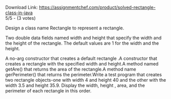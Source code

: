 Download Link: https://assignmentchef.com/product/solved-rectangle-class-in-java
<br>
5/5 - (3 votes)

Design a class name Rectangle to represent a rectangle.



Two double data fields named width and height that specify the width and the height of the rectangle. The default values are 1 for the width and the height.

A no-arg constructor that creates a default rectangle .A constructor that creates a rectangle with the specified width and height.A method named getAre() that returns the area of the rectangle.A method name gerPerimeter() that returns the perimeter.Write a test program that creates two rectangle objects-one with width 4 and height 40 and the other with the width 3.5 and height 35.9. Display the width, height , area, and the perimeter of each rectangle in this order.